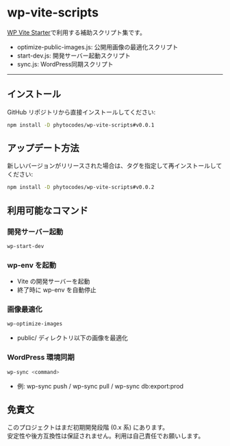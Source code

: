 # wp-vite-scripts

[WP Vite Starter](https://github.com/phytocodes/wp-vite-starter)で利用する補助スクリプト集です。  


- optimize-public-images.js: 公開用画像の最適化スクリプト
- start-dev.js: 開発サーバー起動スクリプト
- sync.js: WordPress同期スクリプト

---

## インストール

GitHub リポジトリから直接インストールしてください:

```bash
npm install -D phytocodes/wp-vite-scripts#v0.0.1
```

## アップデート方法

新しいバージョンがリリースされた場合は、タグを指定して再インストールしてください:

```bash
npm install -D phytocodes/wp-vite-scripts#v0.0.2
```

## 利用可能なコマンド

### 開発サーバー起動

```bash
wp-start-dev
```

### wp-env を起動

- Vite の開発サーバーを起動
- 終了時に wp-env を自動停止

### 画像最適化
```bash
wp-optimize-images
```

- public/ ディレクトリ以下の画像を最適化

### WordPress 環境同期
```bash
wp-sync <command>
```

- 例: wp-sync push / wp-sync pull / wp-sync db:export:prod

## 免責文

このプロジェクトはまだ初期開発段階 (0.x 系) にあります。  
安定性や後方互換性は保証されません。利用は自己責任でお願いします。